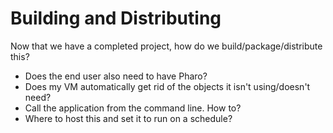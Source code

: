 # Building and Distributing

Now that we have a completed project, how do we build/package/distribute this?

- Does the end user also need to have Pharo?
- Does my VM automatically get rid of the objects it isn't using/doesn't need?
- Call the application from the command line. How to?
- Where to host this and set it to run on a schedule?